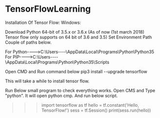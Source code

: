 # TensorFlowLearning


Installation Of Tensor Flow:
Windows:

Download Python 64-bit of 3.5.x or 3.6.x (As of now (1st march 2018) Tensor flow only supports on 64 bit of 3.6 and 3.5)
Set Environment Path 
Couple of paths below.

For Python---->C:\Users\----\AppData\Local\Programs\Python\Python35   
For PIP---->C:\Users\----\AppData\Local\Programs\Python\Python35\Scripts

Open CMD and Run command below
pip3 install --upgrade tensorflow

This will take a while to install tensor flow.




Run Below small program to check everything works. Open CMS and Type "python".
It will open python cmp. And run below script.

>>> import tensorflow as tf
>>> hello = tf.constant('Hello, TensorFlow!')
>>> sess = tf.Session()
>>> print(sess.run(hello))



